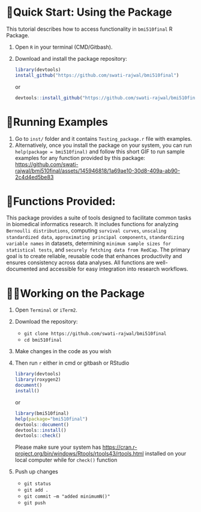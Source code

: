 # 🎯Quick Start: Using the Package
This tutorial describes how to access functionality in `bmi510final` R Package.

1. Open `R` in your terminal (CMD/Gitbash).
2. Download and install the package repository:
	```r 
    library(devtools)
    install_github("https://github.com/swati-rajwal/bmi510final")
    ```
    or
   
    ```r
    devtools::install_github("https://github.com/swati-rajwal/bmi510final")
    ```
# 🏃Running Examples
1. Go to `inst/` folder and it contains `Testing_package.r` file with examples.
2. Alternatively, once you install the package on your system, you can run `help(package = bmi510final)` and follow this short GIF to run sample examples for any function provided by this package:
https://github.com/swati-rajwal/bmi510final/assets/145946818/1a69ae10-30d8-409a-ab90-2c4d4ed5be83

# 📌Functions Provided:
This package provides a suite of tools designed to facilitate common tasks in biomedical informatics research. It includes functions for analyzing `Bernoulli distributions`, computing `survival curves`, `unscaling standardized data`, `approximating principal components`, `standardizing variable names` in datasets, determining `minimum sample sizes for statistical tests`, and `securely fetching data from RedCap`. 
The primary goal is to create reliable, reusable code that enhances productivity and ensures consistency across data analyses. All functions are well-documented and accessible for easy integration into research workflows.

# 👩‍💻Working on the Package
1. Open `Terminal` or `iTerm2`.
2. Download the repository:
	* `git clone https://github.com/swati-rajwal/bmi510final`
	* `cd bmi510final`
3. Make changes in the code as you wish
4. Then run `r` either in cmd or gitbash or RStudio
   ```r
   library(devtools)
   library(roxygen2)
   document()
   install()
   ```
   or
   
   ```r
   library(bmi510final)
   help(package="bmi510final")
   devtools::document()
   devtools::install()
   devtools::check()
   ```
   Please make sure your system has https://cran.r-project.org/bin/windows/Rtools/rtools43/rtools.html installed on your local computer while for `check()` function
  
7. Push up changes
	* `git status` 
	* `git add .`
 	* `git commit –m "added minimumN()"`
 	* `git push` 
